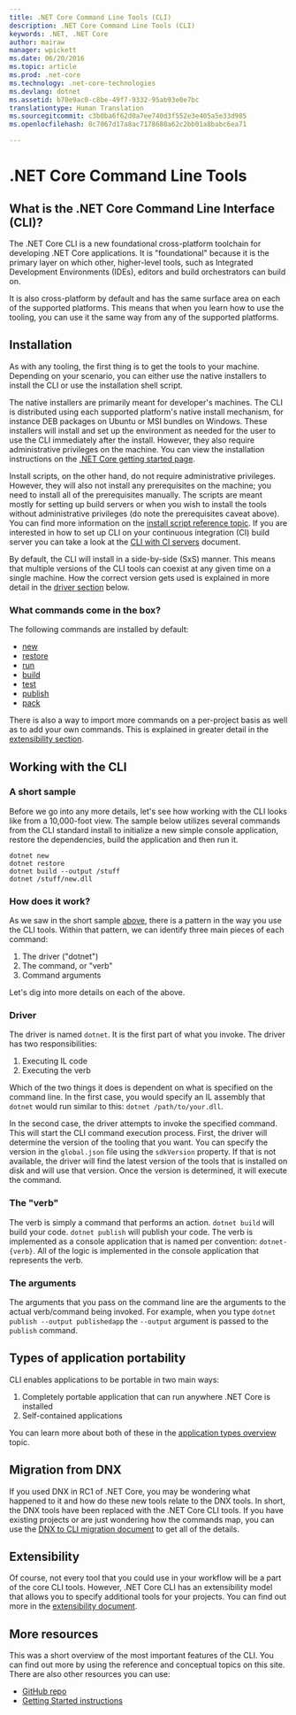 ```yaml
---
title: .NET Core Command Line Tools (CLI)
description: .NET Core Command Line Tools (CLI)
keywords: .NET, .NET Core
author: mairaw
manager: wpickett
ms.date: 06/20/2016
ms.topic: article
ms.prod: .net-core
ms.technology: .net-core-technologies
ms.devlang: dotnet
ms.assetid: b70e9ac0-c8be-49f7-9332-95ab93e0e7bc
translationtype: Human Translation
ms.sourcegitcommit: c3b0ba6f62d0a7ee740d3f552e3e405a5e33d985
ms.openlocfilehash: 0c7067d17a8ac7178680a62c2bb01a8babc6ea71

---
```


# .NET Core Command Line Tools

## What is the .NET Core Command Line Interface (CLI)?
The .NET Core CLI is a new foundational cross-platform toolchain for developing .NET Core applications. It is "foundational" because it is the primary layer on which other, higher-level tools, such as Integrated Development Environments (IDEs), editors and build orchestrators can build on. 

It is also cross-platform by default and has the same surface area on each of the supported platforms. This means that when you learn how to use the tooling, you can use it the same way from any of the supported platforms. 

## Installation
As with any tooling, the first thing is to get the tools to your machine. Depending on your scenario, you can either use the native installers to install the CLI or use the installation shell script.

The native installers are primarily meant for developer's machines. The CLI is distributed using each supported platform's native install mechanism, for instance DEB packages on Ubuntu or MSI bundles on Windows. These installers will install and set up the environment as needed for the user to use the CLI immediately after the install. However, they also require administrative privileges on the machine. You can view the installation instructions on the [.NET Core getting started page](https://aka.ms/dotnetcoregs).

Install scripts, on the other hand, do not require administrative privileges. However, they will also not install any prerequisites on the machine; you need to install all of the prerequisites manually. The scripts are meant mostly for setting up build servers or when you wish to install the tools without administrative privileges (do note the prerequisites caveat above). You can find more information on the [install script reference topic](dotnet-install-script.md). If you are interested in how to set up CLI on your continuous integration (CI) build server you can take a look at the [CLI with CI servers](using-ci-with-cli.md) document. 

By default, the CLI will install in a side-by-side (SxS) manner. This means that multiple versions of the CLI tools can coexist at any given time on a single machine. How the correct version gets used is explained in more detail in the [driver section](#driver) below. 

### What commands come in the box?
The following commands are installed by default:

* [new](dotnet-new.md)
* [restore](dotnet-restore.md)
* [run](dotnet-run.md)
* [build](dotnet-build.md)
* [test](dotnet-test.md)
* [publish](dotnet-publish.md)
* [pack](dotnet-pack.md)

There is also a way to import more commands on a per-project basis as well as to add your own commands. This is explained in greater detail in the [extensibility section](#extensibility). 

## Working with the CLI

### A short sample
Before we go into any more details, let's see how working with the CLI looks like from a 10,000-foot view. The sample below utilizes several commands from the CLI standard install to initialize a new simple console application, restore the dependencies, build the application and then run it. 

```console
dotnet new
dotnet restore
dotnet build --output /stuff
dotnet /stuff/new.dll
```

### How does it work?
As we saw in the short sample [above](#a-short-sample), there is a pattern in the way you use the CLI tools. Within that pattern, we can identify three main pieces of each command:

1. The driver ("dotnet")
2. The command, or "verb"
3. Command arguments

Let's dig into more details on each of the above.

### Driver
The driver is named `dotnet`. It is the first part of what you invoke. The driver has two responsibilities:

1. Executing IL code
2. Executing the verb

Which of the two things it does is dependent on what is specified on the command line. In the first case, you would specify an IL assembly that `dotnet` would run similar to this: `dotnet /path/to/your.dll`. 

In the second case, the driver attempts to invoke the specified command. This will start the CLI command execution process. First, the driver will determine the version of the tooling that you want. You can specify the version in the `global.json` file using the `sdkVersion` property. If that is not available, the driver will find the latest version of the tools that is installed on disk and will use that version. Once the version is determined, it will execute the command. 

### The "verb"
The verb is simply a command that performs an action. `dotnet build` will build your code. `dotnet publish` will publish your code. The verb is implemented as a console application that is named per convention: `dotnet-{verb}`. All of the logic is implemented in the console application that represents the verb. 

### The arguments
The arguments that you pass on the command line are the arguments to the actual verb/command being invoked. For example, when you type `dotnet publish --output publishedapp` the `--output` argument is passed to the `publish` command. 

## Types of application portability
CLI enables applications to be portable in two main ways:

1. Completely portable application that can run anywhere .NET Core is installed
2. Self-contained applications

You can learn more about both of these in the [application types overview](../app-types.md) topic. 

## Migration from DNX
If you used DNX in RC1 of .NET Core, you may be wondering what happened to it and how do these new tools relate to the DNX tools. In short, the DNX tools have been replaced with the .NET Core CLI tools. If you have existing projects or are just wondering how the commands map, you can use the [DNX to CLI migration document](../migrating-from-dnx.md) to get all of the details. 

## Extensibility
Of course, not every tool that you could use in your workflow will be a part of the core CLI tools. However, .NET Core CLI has an extensibility model that allows you to specify additional tools for your projects. You can find out more in the [extensibility document](extensibility.md). 

## More resources
This was a short overview of the most important features of the CLI. You can find out more by using the reference and conceptual topics on this site. There are also other resources you can use:

* [GitHub repo](https://github.com/dotnet/cli/)
* [Getting Started instructions](https://aka.ms/dotnetcoregs/)




<!--HONumber=Aug16_HO2-->


